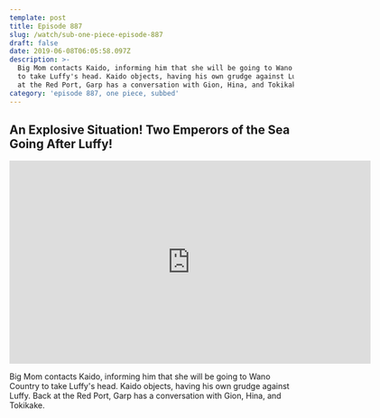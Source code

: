 ```yaml
---
template: post
title: Episode 887
slug: /watch/sub-one-piece-episode-887
draft: false
date: 2019-06-08T06:05:58.097Z
description: >-
  Big Mom contacts Kaido, informing him that she will be going to Wano Country
  to take Luffy's head. Kaido objects, having his own grudge against Luffy. Back
  at the Red Port, Garp has a conversation with Gion, Hina, and Tokikake.
category: 'episode 887, one piece, subbed'
---
```

## An Explosive Situation! Two Emperors of the Sea Going After Luffy!

<iframe width="640" height="360" src="https://www.rapidvideo.com/e/G3T4TXRIKN" frameborder="0" marginwidth=0 marginheight=0 scrolling=no allowfullscreen></iframe>

Big Mom contacts Kaido, informing him that she will be going to Wano Country to take Luffy's head. Kaido objects, having his own grudge against Luffy. Back at the Red Port, Garp has a conversation with Gion, Hina, and Tokikake.
